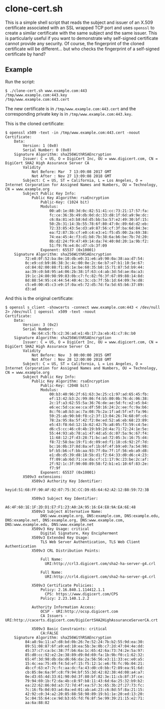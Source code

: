 clone-cert.sh
=============

This is a simple shell script that reads the subject and issuer of an X.509
certificate associated with an SSL wrapped TCP port and uses `openssl` to
create a similar certificate with the same subject and the same issuer. This
is particularly useful if you want to demonstrate why self-signed
certificate cannot provide any security. Of course, the fingerprint of the
cloned certificate will be different... but who checks the fingerprint of a
self-signed certificate by hand?

Example
-------

Run the script:

    $ ./clone-cert.sh www.example.com:443
    /tmp/www.example.com:443.key
    /tmp/www.example.com:443.cert

The new certificate is in `/tmp/www.example.com:443.cert` and the
corresponding private key is in `/tmp/www.example.com:443.key`.


This is the cloned certificate:

	$ openssl x509 -text -in /tmp/www.example.com:443.cert -noout
	Certificate:
		Data:
			Version: 1 (0x0)
			Serial Number: 0 (0x0)
		Signature Algorithm: sha256WithRSAEncryption
			Issuer: C = US, O = DigiCert Inc, OU = www.digicert.com, CN = DigiCert SHA2 High Assurance Server CA
			Validity
				Not Before: Mar  7 13:09:08 2017 GMT
				Not After : Nov 27 13:09:08 2018 GMT
			Subject: C = US, ST = California, L = Los Angeles, O = Internet Corporation for Assigned Names and Numbers, OU = Technology, CN = www.example.org
			Subject Public Key Info:
				Public Key Algorithm: rsaEncryption
					Public-Key: (1024 bit)
					Modulus:
						00:a0:1e:88:3d:0c:82:51:41:cc:73:21:17:57:fa:
						fc:ce:36:3b:49:db:0d:dc:33:d8:1f:6d:a9:9e:dc:
						c6:8a:81:e3:b8:6d:d5:bb:5a:57:e2:49:30:bf:15:
						50:2b:31:14:3b:55:78:6f:80:47:0c:89:6d:d2:eb:
						72:33:85:43:5e:d3:a9:87:56:cf:3f:ba:6d:84:3e:
						ea:f2:87:3b:cf:e0:c4:e3:e1:f5:d5:00:2a:69:38:
						74:ea:45:4c:f3:d1:b8:7b:38:6a:b6:be:7b:7d:20:
						8b:d2:24:f9:47:49:14:da:74:40:0d:20:1a:9b:f2:
						51:f9:f6:e4:0c:d7:cb:3f:09
					Exponent: 65537 (0x10001)
		Signature Algorithm: sha256WithRSAEncryption
			 72:e8:0f:52:ba:8e:10:db:e0:31:e6:a9:90:0a:38:aa:d7:54:
			 0c:e9:cd:b9:86:38:3c:4c:00:0e:2c:6e:b7:e7:b1:10:5e:67:
			 cd:84:02:00:88:f1:85:1e:be:60:35:b8:15:71:87:5d:b9:44:
			 aa:39:c0:b8:95:a4:06:2b:38:1f:63:c4:ab:3d:5d:ae:0a:a3:
			 19:1c:24:80:98:99:83:0b:c7:fc:82:f6:3f:67:09:88:14:8d:
			 8d:88:54:95:c4:44:54:40:4c:3c:cb:7f:5b:1d:64:09:7e:d8:
			 c5:e0:00:45:c3:e9:1f:0a:e5:72:d5:7d:fa:5d:65:b6:37:89:
			 d3:ad

And this is the original certificate:

	$ openssl s_client -showcerts -connect www.example.com:443 < /dev/null 2> /dev/null | openssl  x509 -text -noout
	Certificate:
		Data:
			Version: 3 (0x2)
			Serial Number:
				0e:64:c5:fb:c2:36:ad:e1:4b:17:2a:eb:41:c7:8c:b0
		Signature Algorithm: sha256WithRSAEncryption
			Issuer: C = US, O = DigiCert Inc, OU = www.digicert.com, CN = DigiCert SHA2 High Assurance Server CA
			Validity
				Not Before: Nov  3 00:00:00 2015 GMT
				Not After : Nov 28 12:00:00 2018 GMT
			Subject: C = US, ST = California, L = Los Angeles, O = Internet Corporation for Assigned Names and Numbers, OU = Technology, CN = www.example.org
			Subject Public Key Info:
				Public Key Algorithm: rsaEncryption
					Public-Key: (2048 bit)
					Modulus:
						00:b3:40:96:2f:61:63:3e:25:c1:97:ad:65:45:fb:
						ef:13:42:b3:2c:99:86:f4:b5:80:0b:76:dc:06:38:
						2c:1f:a3:62:55:5a:36:76:de:ae:5d:fc:e2:e5:b4:
						e6:ec:5d:ca:ee:ca:df:50:16:24:2c:ee:fc:9a:b6:
						8c:f6:a8:b3:ac:7a:08:7b:2a:1f:ad:5f:e7:fa:96:
						59:25:ab:90:b0:f8:c2:3f:13:04:26:74:68:0f:c6:
						78:2a:95:8a:5f:42:f2:0e:ed:52:a6:eb:68:23:89:
						e5:43:f8:6d:12:1b:62:42:7b:a8:05:f3:59:c4:5e:
						d6:c5:cc:46:c0:4b:19:b9:2d:4a:71:72:24:1e:5e:
						55:44:93:ab:78:a1:47:4d:a5:dc:07:5a:9c:67:f4:
						11:68:12:2f:d3:28:71:bc:ad:72:05:3c:16:75:d4:
						f8:72:58:ba:19:f1:dc:09:ed:f1:18:c6:92:2f:7d:
						bc:16:0b:37:8d:8a:ef:1b:6f:4f:b9:e0:7a:54:98:
						bf:b5:b6:cf:bb:aa:93:7f:0a:7f:1f:56:eb:a9:d8:
						e1:db:d5:39:d8:18:5b:d1:f2:64:33:d0:d6:c4:23:
						ff:09:ab:6d:71:ce:da:cf:c1:17:9c:23:be:2c:af:
						2f:92:1c:3f:90:08:89:58:f2:b1:e1:10:6f:83:2e:
						f7:9f
					Exponent: 65537 (0x10001)
			X509v3 extensions:
				X509v3 Authority Key Identifier:
					keyid:51:68:FF:90:AF:02:07:75:3C:CC:D9:65:64:62:A2:12:B8:59:72:3B

				X509v3 Subject Key Identifier:
					A6:4F:60:1E:1F:2D:D1:E7:F1:23:A0:2A:95:16:E4:E8:9A:EA:6E:48
				X509v3 Subject Alternative Name:
					DNS:www.example.org, DNS:example.com, DNS:example.edu, DNS:example.net, DNS:example.org, DNS:www.example.com, DNS:www.example.edu, DNS:www.example.net
				X509v3 Key Usage: critical
					Digital Signature, Key Encipherment
				X509v3 Extended Key Usage:
					TLS Web Server Authentication, TLS Web Client Authentication
				X509v3 CRL Distribution Points:

					Full Name:
					  URI:http://crl3.digicert.com/sha2-ha-server-g4.crl

					Full Name:
					  URI:http://crl4.digicert.com/sha2-ha-server-g4.crl

				X509v3 Certificate Policies:
					Policy: 2.16.840.1.114412.1.1
					  CPS: https://www.digicert.com/CPS
					Policy: 2.23.140.1.2.2

				Authority Information Access:
					OCSP - URI:http://ocsp.digicert.com
					CA Issuers - URI:http://cacerts.digicert.com/DigiCertSHA2HighAssuranceServerCA.crt

				X509v3 Basic Constraints: critical
					CA:FALSE
		Signature Algorithm: sha256WithRSAEncryption
			 84:a8:9a:11:a7:d8:bd:0b:26:7e:52:24:7b:b2:55:9d:ea:30:
			 89:51:08:87:6f:a9:ed:10:ea:5b:3e:0b:c7:2d:47:04:4e:dd:
			 45:37:c7:ca:bc:38:7f:b6:6a:1c:65:42:6a:73:74:2e:5a:97:
			 85:d0:cc:92:e2:2e:38:89:d9:0d:69:fa:1b:9b:f0:c1:62:32:
			 65:4f:3d:98:db:da:d6:66:da:2a:56:56:e3:11:33:ec:e0:a5:
			 15:4c:ea:75:49:f4:5d:ef:15:f5:12:1c:e6:f8:fc:9b:04:21:
			 4b:cf:63:e7:7c:fc:aa:dc:fa:43:d0:c0:bb:f2:89:ea:91:6d:
			 cb:85:8e:6a:9f:c8:f9:94:bf:55:3d:42:82:38:4d:08:a4:a7:
			 0e:d3:65:4d:33:61:90:0d:3f:80:bf:82:3e:11:cb:8f:3f:ce:
			 79:94:69:1b:f2:da:4b:c8:97:b8:11:43:6d:6a:25:32:b9:b2:
			 ea:22:62:86:0d:a3:72:7d:4f:ea:57:3c:65:3b:2f:27:73:fc:
			 7c:16:fb:0d:03:a4:0a:ed:01:ab:a4:23:c6:8d:5f:8a:21:15:
			 42:92:c0:34:a2:20:85:88:58:98:89:19:b1:1e:20:ed:13:20:
			 5c:04:55:64:ce:9d:b3:65:fd:f6:8f:5e:99:39:21:15:e2:71:
			 aa:6a:88:82

